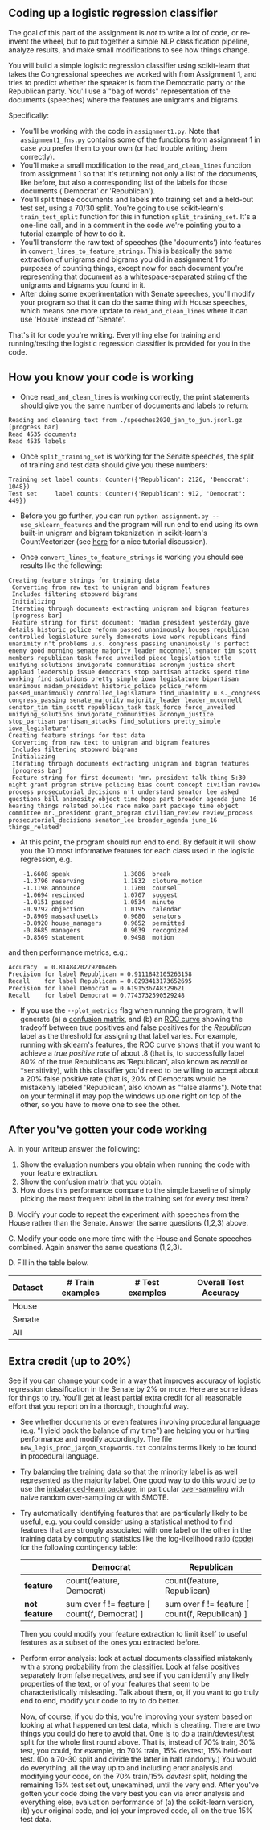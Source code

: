 ## Coding up a logistic regression classifier

The goal of this part of the assignment is *not* to write a lot of code, or re-invent the wheel, but to put together a simple NLP classification pipeline,  analyze results, and make small modifications to see how things change.

You will build a simple logistic regression classifier using scikit-learn that takes the Congressional speeches we worked with from Assignment 1, and tries to predict whether the speaker is from the Democratic party or the Republican party.  You'll use a "bag of words" representation of the documents (speeches) where the features are unigrams and bigrams. 

Specifically:

- You'll be working with the code in `assignment1.py`.  Note that `assignment1_fns.py` contains some of the functions from assignment 1 in case you prefer them to your own (or had trouble writing them correctly).
- You'll make a small modification to the `read_and_clean_lines` function from assignment 1 so that it's returning not only a list of the documents, like before, but also a corresponding list of the labels for those documents ('Democrat' or 'Republican'). 
- You'll split these documents and labels into training set and a held-out test set, using a 70/30 split.  You're going to use scikit-learn's `train_test_split` function for this in function `split_training_set`. It's a one-line call, and in a comment in the code we're pointing you to a tutorial example of how to do it.
- You'll transform the raw text of speeches (the 'documents') into features in `convert_lines_to_feature_strings`.  This is basically the same extraction of unigrams and bigrams you did in assignment 1 for purposes of counting things, except now for each document you're representing that document as a whitespace-separated string of the unigrams and bigrams you found in it.
- After doing some experimentation with Senate speeches, you'll modify your program so that it can do the same thing with House speeches, which means one more update to `read_and_clean_lines` where it can use 'House' instead of 'Senate'.

That's it for code you're writing.  Everything else for training and running/testing the logistic regression classifier is provided for you in the code.

## How you know your code is working

- Once `read_and_clean_lines` is working correctly, the print statements should give you the same number of documents and labels to return: 

```
Reading and cleaning text from ./speeches2020_jan_to_jun.jsonl.gz
[progress bar]
Read 4535 documents
Read 4535 labels
```

- Once `split_training_set` is working for the Senate speeches, the split of training and test data should give you these numbers:

```
Training set label counts: Counter({'Republican': 2126, 'Democrat': 1048})
Test set     label counts: Counter({'Republican': 912, 'Democrat': 449})
```

- Before you go further, you can run `python assignment.py --use_sklearn_features` and the program will run end to end using its own built-in unigram and bigram tokenization in scikit-learn's CountVectorizer (see [here](https://medium.com/swlh/understanding-count-vectorizer-5dd71530c1b) for a nice tutorial discussion).  

- Once `convert_lines_to_feature_strings` is working you should see results like the following:

```
Creating feature strings for training data
 Converting from raw text to unigram and bigram features
 Includes filtering stopword bigrams
 Initializing
 Iterating through documents extracting unigram and bigram features
 [progress bar]
 Feature string for first document: 'madam president yesterday gave details historic police reform passed unanimously houses republican controlled legislature surely democrats iowa work republicans find unanimity n't problems u.s. congress passing unanimously 's perfect enemy good morning senate majority leader mcconnell senator tim scott members republican task force unveiled piece legislation title unifying solutions invigorate communities acronym justice short applaud leadership issue democrats stop partisan attacks spend time working find solutions pretty simple iowa legislature bipartisan unanimous madam_president historic_police police_reform passed_unanimously controlled_legislature find_unanimity u.s._congress congress_passing senate_majority majority_leader leader_mcconnell senator_tim tim_scott republican_task task_force force_unveiled unifying_solutions invigorate_communities acronym_justice stop_partisan partisan_attacks find_solutions pretty_simple iowa_legislature'
Creating feature strings for test data
 Converting from raw text to unigram and bigram features
 Includes filtering stopword bigrams
 Initializing
 Iterating through documents extracting unigram and bigram features
 [progress bar]
 Feature string for first document: 'mr. president talk thing 5:30 night grant program strive policing bias count concept civilian review process prosecutorial decisions n't understand senator lee asked questions bill animosity object time hope part broader agenda june 16 hearing things related police race make part package time object committee mr._president grant_program civilian_review review_process prosecutorial_decisions senator_lee broader_agenda june_16 things_related'
```

- At this point, the program should run end to end. By default it will show you the 10 most informative features for each class used in the logistic regression, e.g.

```
	-1.6608	speak          		1.3086	break          
	-1.3796	reserving      		1.1832	cloture_motion 
	-1.1198	announce       		1.1760	counsel        
	-1.0694	rescinded      		1.0707	suggest        
	-1.0151	passed         		1.0534	minute         
	-0.9792	objection      		1.0195	calendar       
	-0.8969	massachusetts  		0.9680	senators       
	-0.8920	house_managers 		0.9652	permitted      
	-0.8685	managers       		0.9639	recognized     
	-0.8569	statement      		0.9498	motion 
```

and then performance metrics, e.g.:

```
Accuracy  = 0.8148420279206466
Precision for label Republican = 0.9111842105263158
Recall    for label Republican = 0.8293413173652695
Precision for label Democrat = 0.6191536748329621
Recall    for label Democrat = 0.7743732590529248
```

- If you use the `--plot_metrics` flag when running the program, it will generate (a) a [confusion matrix,](https://en.wikipedia.org/wiki/Confusion_matrix) and (b) an [ROC curve](https://en.wikipedia.org/wiki/Receiver_operating_characteristic) showing the tradeoff between true positives and false positives for the *Republican* label as the threshold for assigning that label varies. For example, running with sklearn's features, the ROC curve shows that if you want to achieve a *true positive rate* of about .8 (that is, to successfully label 80% of the true Republicans as 'Republican', also known as *recall* or *sensitivity), with this classifier you'd need to be willing to accept about a 20% false positive rate (that is, 20% of Democrats would be mistakenly labeled 'Republican', also known as "false alarms").  Note that on your terminal it may pop the windows up one right on top of the other, so you have to move one to see the other.


## After you've gotten your code working

A. In your writeup answer the following:

1. Show the evaluation numbers you obtain when running the code with your feature extraction.
1. Show the confusion matrix that you obtain.
3. How does this performance compare to the simple baseline of simply picking the most frequent label in the training set for every test item?

B. Modify your code to repeat the experiment with speeches from the House rather than the Senate.  Answer the same questions (1,2,3) above.

C. Modify your code one more time with the House and Senate speeches combined.  Again answer the same questions (1,2,3).

D. Fill in the table below. 


| Dataset       | # Train examples |  # Test examples | Overall Test Accuracy | 
| -----------   | -------------- | -------------- | -------------  |
| House         |                |                |         |
| Senate        |                |                |         |
| All        |                |                |         |

## Extra credit (up to 20%)


See if you can change your code in a way that improves accuracy of logistic regression classification in the Senate by 2% or more. Here are some ideas for things to try.  You'll get at least partial extra credit for all reasonable effort that you report on in a thorough, thoughtful way.


- See whether documents or even features involving procedural language (e.g. "I yield back the balance of my time") are helping you or hurting performance and modify accordingly. The file `new_legis_proc_jargon_stopwords.txt` contains terms likely to be found in procedural language.
- Try balancing the training data so that the minority label is as well represented as the majority label.  One good way to do this would be to use the [imbalanced-learn package](http://glemaitre.github.io/imbalanced-learn/index.html), in particular [over-sampling](https://imbalanced-learn.org/stable/over_sampling.html) with naive random over-sampling or with SMOTE.
- Try automatically identifying features that are particularly likely to be useful, e.g. you could consider using a statistical method to find features that are strongly associated with one label or the other in the training data by computing statistics like the log-likelihood ratio ([code](https://github.com/tdunning/python-llr)) for the following contingency table:

	
	|           |  Democrat  |  Republican  |
	| ---       |  -------- |  ----------  |
	|  **feature**      |  count(feature, Democrat) | count(feature, Republican) |
	| **not feature** |  sum over f != feature [ count(f, Democrat) ] | sum over f != feature [ count(f, Republican) ]|

	Then you could modify your feature extraction to limit itself to useful features as a subset of the ones you extracted before.
	
- Perform error analysis: look at actual documents classified mistakenly with a strong probability from the classifier. Look at false positives separately from false negatives, and see if you can identify any likely properties of the text, or of your features that seem to be characteristically misleading. Talk about them, or, if you want to go truly end to end, modify your code to try to do better.

	Now, of course, if you do this, you're improving your system based on looking at what happened on test data, which is cheating.  There are two things you could do here to avoid that.  One is to do a train/devtest/test split for the whole first round above.  That is, instead of 70% train, 30% test, you could, for example, do 70% train, 15% devtest, 15% held-out test. (Do a 70-30 split and divide the latter in half randomly.) You would do everything, all the way up to and including error analysis and modifying your code, on the 70% train/15% *devtest* split, holding the remaining 15% test set out, unexamined, until the very end.  After you've gotten your code doing the very best you can via error analysis and everything else, evaluation performance of (a) the scikit-learn version, (b) your original code, and (c) your improved code, all on the true 15% test data.


